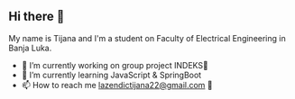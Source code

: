 ## Hi there 👋
My name is Tijana and I'm a student on Faculty of Electrical Engineering in Banja Luka.

- 🔭 I’m currently working on group project INDEKS📱
- 🌱 I’m currently learning JavaScript & SpringBoot
- 📫 How to reach me lazendictijana22@gmail.com 📩

